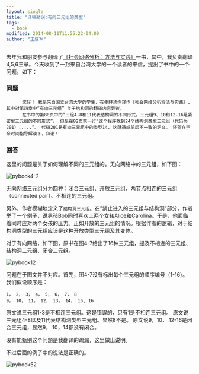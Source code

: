 ```yaml
---
layout: single
title: "译稿勘误:有向三元组的类型"
tags:
  - book
modified: 2014-08-11T11:55:22-04:00
author: "王成军"
---
```


去年我和朋友参与翻译了[《社会网络分析：方法与实践》](http://book.douban.com/subject/24745216/)一书，其中，我负责翻译4,5,6三章。今天收到了一封来自台湾大学的一个读者的来信，提出了书中的一个问题，如下：

### 问题

```
      您好！ 我是来自国立台湾大学的学生，有幸拜读你译作《社会网络分析方法与实践》, 其中对第四章中“有向三元组” 关于结构洞的翻译内容异议。
      在书中的第80页中的“三组4-8和11代表结构洞的不同形式。三元组9、10和12-16是紧密型三元组的不同形式”。 但是在82页第一行“这个程序找到24个结构洞类型三元组（代码为201）.....”。 代码201是有向三元组中的类型14. 这就造成前后不一致的定义。 还望在空余时间指导解读下，拜谢！
```       

###  回答
这里的问题是关于如何理解不同的三元组的。无向网络中的三元组，如下图：

![pybook4-2](http://oaf2qt3yk.bkt.clouddn.com/3555c2d762cf787f594845bf89b0580e.png)

无向网络三元组分为四种：闭合三元组、开放三元组、两节点相连的三元组（connected pair）、不相连的三元组。

另外，作者模糊地定义了`结构洞三元组`。在”禁止进入的三元组与结构洞“部分，作者举了一个例子，说男孩Bob同时喜欢上两个女孩Alice和Carolina。于是，他面临着同时应对两个女孩的压力。正如开放的三元组的情况。根据作者的逻辑，对于结构洞类型的三元组应该是这种开放类型三元组及其变体。

对于有向网络，如下图，原书在图4-7给出了16种三元组，提及不相连的三元组、结构洞三元组、闭合三元组。

![pybook12](http://oaf2qt3yk.bkt.clouddn.com/b2f9d006be7a776a6710e08b13a3de71.png)

问题在于图文并不对应。首先，图4-7没有标出每个三元组的顺序编号（1-16）。我们假设顺序是：

```
1， 2， 3， 4， 5， 6， 7， 8
9， 10， 11， 12， 13， 14， 15, 16
```
原文说三元组1-3是不相连三元组。这是错误的，只有1是不相连三元组。
原文说三元组4-8以及11代表结构洞类型三元组。显然8不是。
原文说9，10， 12-16是闭合三元组，显然9， 10，14都没有闭合。

没有能甄别这个问题是我翻译的疏漏，这里做出说明。

不过后面的例子中的说法是正确的。

![pybook52](http://oaf2qt3yk.bkt.clouddn.com/e6ef4d7b73b56e1cf7f1271a6939f7d0.png)
